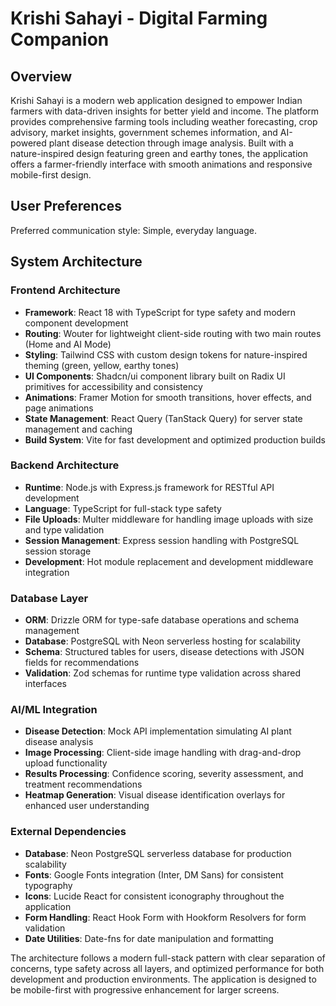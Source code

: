 # Krishi Sahayi - Digital Farming Companion

## Overview

Krishi Sahayi is a modern web application designed to empower Indian farmers with data-driven insights for better yield and income. The platform provides comprehensive farming tools including weather forecasting, crop advisory, market insights, government schemes information, and AI-powered plant disease detection through image analysis. Built with a nature-inspired design featuring green and earthy tones, the application offers a farmer-friendly interface with smooth animations and responsive mobile-first design.

## User Preferences

Preferred communication style: Simple, everyday language.

## System Architecture

### Frontend Architecture
- **Framework**: React 18 with TypeScript for type safety and modern component development
- **Routing**: Wouter for lightweight client-side routing with two main routes (Home and AI Mode)
- **Styling**: Tailwind CSS with custom design tokens for nature-inspired theming (green, yellow, earthy tones)
- **UI Components**: Shadcn/ui component library built on Radix UI primitives for accessibility and consistency
- **Animations**: Framer Motion for smooth transitions, hover effects, and page animations
- **State Management**: React Query (TanStack Query) for server state management and caching
- **Build System**: Vite for fast development and optimized production builds

### Backend Architecture
- **Runtime**: Node.js with Express.js framework for RESTful API development
- **Language**: TypeScript for full-stack type safety
- **File Uploads**: Multer middleware for handling image uploads with size and type validation
- **Session Management**: Express session handling with PostgreSQL session storage
- **Development**: Hot module replacement and development middleware integration

### Database Layer
- **ORM**: Drizzle ORM for type-safe database operations and schema management
- **Database**: PostgreSQL with Neon serverless hosting for scalability
- **Schema**: Structured tables for users, disease detections with JSON fields for recommendations
- **Validation**: Zod schemas for runtime type validation across shared interfaces

### AI/ML Integration
- **Disease Detection**: Mock API implementation simulating AI plant disease analysis
- **Image Processing**: Client-side image handling with drag-and-drop upload functionality
- **Results Processing**: Confidence scoring, severity assessment, and treatment recommendations
- **Heatmap Generation**: Visual disease identification overlays for enhanced user understanding

### External Dependencies
- **Database**: Neon PostgreSQL serverless database for production scalability
- **Fonts**: Google Fonts integration (Inter, DM Sans) for consistent typography
- **Icons**: Lucide React for consistent iconography throughout the application
- **Form Handling**: React Hook Form with Hookform Resolvers for form validation
- **Date Utilities**: Date-fns for date manipulation and formatting

The architecture follows a modern full-stack pattern with clear separation of concerns, type safety across all layers, and optimized performance for both development and production environments. The application is designed to be mobile-first with progressive enhancement for larger screens.